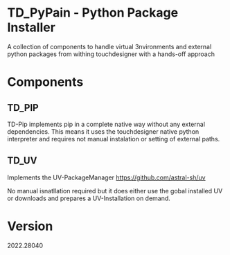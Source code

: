 # TD_PyPain - Python Package Installer
A collection of components to handle virtual 3nvironments and external python packages from withing touchdesigner with a hands-off approach 

# Components
## TD_PIP
TD-Pip implements pip in a complete native way without any external dependencies. This means it uses the touchdesigner native python interpreter and requires not manual instalation or setting of external paths.

## TD_UV
Implements the UV-PackageManager https://github.com/astral-sh/uv

No manual isnatllation required but it does either use the gobal installed UV or downloads and prepares a UV-Installation on demand.

# Version
2022.28040

